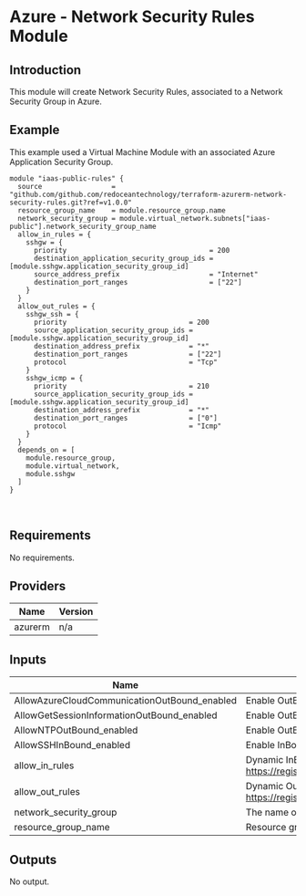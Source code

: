 # Azure - Network Security Rules Module

## Introduction

This module will create Network Security Rules, associated to a Network Security Group in Azure.

## Example

This example used a Virtual Machine Module with an associated Azure Application Security Group.

```
module "iaas-public-rules" {
  source                 = "github.com/github.com/redoceantechnology/terraform-azurerm-network-security-rules.git?ref=v1.0.0"
  resource_group_name    = module.resource_group.name
  network_security_group = module.virtual_network.subnets["iaas-public"].network_security_group_name
  allow_in_rules = {
    sshgw = {
      priority                                   = 200
      destination_application_security_group_ids = [module.sshgw.application_security_group_id]
      source_address_prefix                      = "Internet"
      destination_port_ranges                    = ["22"]
    }
  }
  allow_out_rules = {
    sshgw_ssh = {
      priority                              = 200
      source_application_security_group_ids = [module.sshgw.application_security_group_id]
      destination_address_prefix            = "*"
      destination_port_ranges               = ["22"]
      protocol                              = "Tcp"
    }
    sshgw_icmp = {
      priority                              = 210
      source_application_security_group_ids = [module.sshgw.application_security_group_id]
      destination_address_prefix            = "*"
      destination_port_ranges               = ["0"]
      protocol                              = "Icmp"
    }
  }
  depends_on = [
    module.resource_group,
    module.virtual_network,
    module.sshgw
  ]
}
```
<br />

<!--- BEGIN_TF_DOCS --->
## Requirements

No requirements.

## Providers

| Name | Version |
|------|---------|
| azurerm | n/a |

## Inputs

| Name | Description | Type | Default | Required |
|------|-------------|------|---------|:--------:|
| AllowAzureCloudCommunicationOutBound\_enabled | Enable OutBound port 443 to AzureCloud (Priority 110) | `bool` | `false` | no |
| AllowGetSessionInformationOutBound\_enabled | Enable OutBound port 80/443 to Internet (Priority 100) | `bool` | `false` | no |
| AllowNTPOutBound\_enabled | Enable OutBound NTP (123) to Internet (Priority 120) | `bool` | `false` | no |
| AllowSSHInBound\_enabled | Enable InBound SSH from Internet (Priority 100) | `bool` | `false` | no |
| allow\_in\_rules | Dynamic InBound rules, check out https://registry.terraform.io/providers/hashicorp/azurerm/latest/docs/resources/network_security_rule | `map(any)` | `{}` | no |
| allow\_out\_rules | Dynamic OutBound rules, check out https://registry.terraform.io/providers/hashicorp/azurerm/latest/docs/resources/network_security_rule | `map(any)` | `{}` | no |
| network\_security\_group | The name of the Network Security Group that we want to attach the rule to | `string` | n/a | yes |
| resource\_group\_name | Resource group name | `string` | n/a | yes |

## Outputs

No output.

<!--- END_TF_DOCS --->